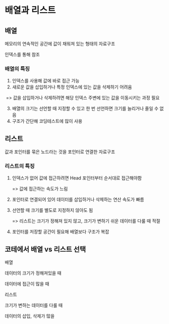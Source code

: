 # 배열과 리스트



## 배열

메모리의 연속적인 공간에 값이 채워져 있는 형태의 자료구조

인덱스를 통해 참조



### 배열의 특징

1. 인덱스를 사용해 값에 바로 접근 가능
2. 새로운 값을 삽입하거나 특정 인덱스에 있는 값을 삭제하기 어려움

​		=> 값을 삽입하거나 삭제하려면 해당 인덱스 주변에 있는 값을 이동시키는 과정 필요

3. 배열의 크기는 선언할 때 지정할 수 있고 한 번 선언하면 크기를 늘리거나 줄일 수 없음
4. 구조가 간단해 코딩테스트에 많이 사용



## 리스트

값과 포인터를 묶은 노드라는 것을 포인터로 연결한 자료구조



### 리스트의 특징

1. 인덱스가 없어 값에 접근하려면 Head 포인터부터 순서대로 접근해야함

   => 값에 접근하는 속도가 느림

2. 포인터로 연결되어 있어 데이터를 삽입하거나 삭제하는 연산 속도가 빠름

3. 선언할 때 크기를 별도로 지정하지 않아도 됨

   => 리스트는 크기가 정해져 있지 않고, 크기가 변하기 쉬운 데이터를 다룰 때 적절

4. 포인터를 저장할 공간이 필요해 배열보다 구조가 복잡



## 코테에서 배열 vs 리스트 선택

배열

데이터의 크기가 정해져있을 때

데이터에 접근이 많을 때



리스트

크기가 변하는 데이터를 다룰 때

데이터의 삽입, 삭제가 많을 